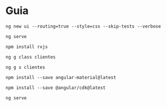 # Guia 

`ng new ui --routing=true --style=css --skip-tests --verbose`

`ng serve`

`npm install rxjs`

`ng g class clientes`

`ng g s clientes`

`npm install --save angular-material@latest`

`npm install --save @angular/cdk@latest`

`ng serve`